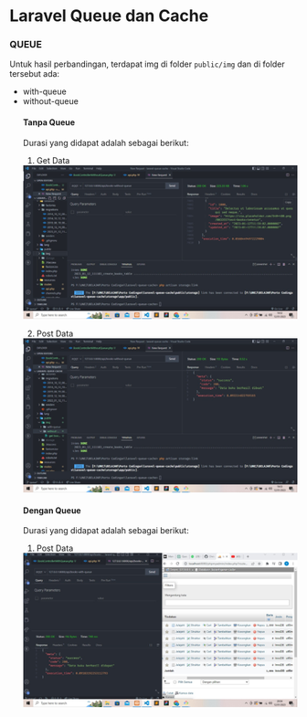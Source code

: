 # Laravel Queue dan Cache

### QUEUE

Untuk hasil perbandingan, terdapat img di folder ```public/img``` dan di folder tersebut ada:
    <ul>
        <li>with-queue</li>
        <li>without-queue</li>
    </li>
#### Tanpa Queue

Durasi yang didapat adalah sebagai berikut:

1. Get Data

<img src="/public/img/without-queue/get-books.jpeg">

2. Post Data

<img src="/public/img/without-queue/post-books.jpeg">

#### Dengan Queue

Durasi yang didapat adalah sebagai berikut:

1. Post Data

<img src="/public/img/with-queue/post-books.jpeg">

